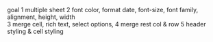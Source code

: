goal
   1 multiple sheet
   2 font color, format date, font-size, font family, alignment, height, width  
   3 merge cell,  rich text,  select options,
   4 merge rest col & row
   5 header styling & cell styling